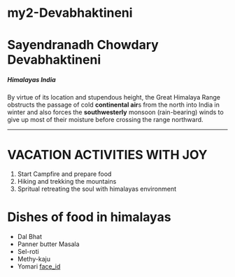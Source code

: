 # my2-Devabhaktineni

# Sayendranadh Chowdary Devabhaktineni

##### Himalayas India

By virtue of its location and stupendous height, the Great Himalaya Range obstructs the passage of cold **continental air**s from the north into India in winter and also forces the **southwesterly** monsoon (rain-bearing) winds to give up most of their moisture before crossing the range northward.



-----
# VACATION ACTIVITIES WITH JOY

 1. Start Campfire and prepare food
 2. Hiking and trekking the mountains
 3. Spritual retreating the soul with himalayas environment

 # Dishes of food in himalayas

 * Dal Bhat
 * Panner butter Masala
 * Sel-roti
 * Methy-kaju 
 * Yomari 
 [face_id](MyStats.md)


